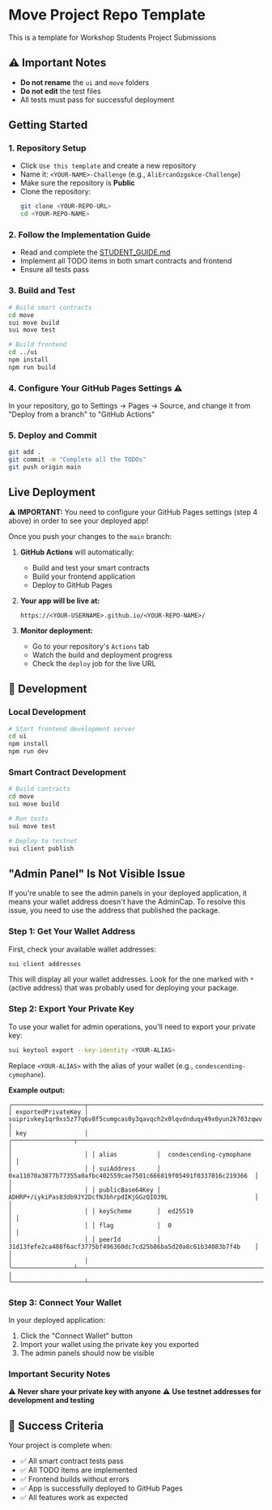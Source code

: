 
# Move Project Repo Template

This is a template for Workshop Students Project Submissions

## ⚠️ Important Notes
- **Do not rename** the `ui` and `move` folders
- **Do not edit** the test files
- All tests must pass for successful deployment

## Getting Started

### 1. Repository Setup
- Click `Use this template` and create a new repository
- Name it: `<YOUR-NAME>-Challenge` (e.g., `AliErcanOzgokce-Challenge`)
- Make sure the repository is **Public**
- Clone the repository:
  ```bash
  git clone <YOUR-REPO-URL>
  cd <YOUR-REPO-NAME>
  ```

### 2. Follow the Implementation Guide
- Read and complete the [STUDENT_GUIDE.md](./STUDENT_GUIDE.md)
- Implement all TODO items in both smart contracts and frontend
- Ensure all tests pass

### 3. Build and Test
```bash
# Build smart contracts
cd move
sui move build
sui move test

# Build frontend
cd ../ui
npm install
npm run build
```

### 4. Configure Your GitHub Pages Settings ⚠️
In your repository, go to Settings → Pages → Source, and change it from "Deploy from a branch" to "GitHub Actions"

### 5. Deploy and Commit
```bash
git add .
git commit -m "Complete all the TODOs"
git push origin main
```

## Live Deployment

⚠️ **IMPORTANT:** You need to configure your GitHub Pages settings (step 4 above) in order to see your deployed app!

Once you push your changes to the `main` branch:

1. **GitHub Actions** will automatically:
   - Build and test your smart contracts
   - Build your frontend application
   - Deploy to GitHub Pages

2. **Your app will be live at:**
   ```
   https://<YOUR-USERNAME>.github.io/<YOUR-REPO-NAME>/
   ```

3. **Monitor deployment:**
   - Go to your repository's `Actions` tab
   - Watch the build and deployment progress
   - Check the `deploy` job for the live URL


## 🔧 Development

### Local Development
```bash
# Start frontend development server
cd ui
npm install
npm run dev
```

### Smart Contract Development
```bash
# Build contracts
cd move
sui move build

# Run tests
sui move test

# Deploy to testnet
sui client publish
```

## "Admin Panel" Is Not Visible Issue

If you're unable to see the admin panels in your deployed application, it means your wallet address doesn't have the AdminCap. To resolve this issue, you need to use the address that published the package.

### Step 1: Get Your Wallet Address

First, check your available wallet addresses:

```bash
sui client addresses
```

This will display all your wallet addresses. Look for the one marked with `*` (active address) that was probably used for deploying your package.

### Step 2: Export Your Private Key

To use your wallet for admin operations, you'll need to export your private key:

```bash
sui keytool export --key-identity <YOUR-ALIAS>
```

Replace `<YOUR-ALIAS>` with the alias of your wallet (e.g., `condescending-cymophane`).

**Example output:**
```
╭────────────────────┬────────────────────────────────────────────────────────────────────────────────────────────╮
│ exportedPrivateKey │  suiprivkey1qr9xs5z77q6v8f5cumgcas0y3qavqch2x0lqvdnduqy49x0yun2k703zqwv                    │
│ key                │ ╭─────────────────┬──────────────────────────────────────────────────────────────────────╮ │
│                    │ │ alias           │  condescending-cymophane                                             │ │
│                    │ │ suiAddress      │  0xa11070a3877b77355a0afbc402559cae7501c666819f05491f0337016c219366  │ │
│                    │ │ publicBase64Key │  ADHRP+/iykiPas83db9JY2DcfNJbhrpdIKjGGzQIO39L                        │ │
│                    │ │ keyScheme       │  ed25519                                                             │ │
│                    │ │ flag            │  0                                                                   │ │
│                    │ │ peerId          │  31d13fefe2ca488f6acf3775bf496360dc7cd25b86ba5d20a8c61b34083b7f4b    │ │
│                    │ ╰─────────────────┴──────────────────────────────────────────────────────────────────────╯ │
╰────────────────────┴────────────────────────────────────────────────────────────────────────────────────────────╯
```

### Step 3: Connect Your Wallet

In your deployed application:
1. Click the "Connect Wallet" button
2. Import your wallet using the private key you exported
3. The admin panels should now be visible

### Important Security Notes

⚠️ **Never share your private key with anyone**
⚠️ **Use testnet addresses for development and testing**

## 🎯 Success Criteria

Your project is complete when:
- ✅ All smart contract tests pass
- ✅ All TODO items are implemented
- ✅ Frontend builds without errors
- ✅ App is successfully deployed to GitHub Pages
- ✅ All features work as expected